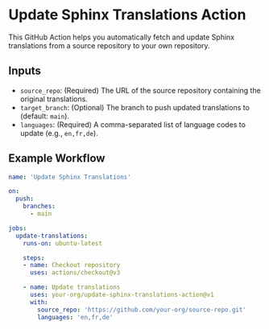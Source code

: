 # Update Sphinx Translations Action

This GitHub Action helps you automatically fetch and update Sphinx translations from a source repository to your own repository.

## Inputs

- `source_repo`: (Required) The URL of the source repository containing the original translations.
- `target_branch`: (Optional) The branch to push updated translations to (default: `main`).
- `languages`: (Required) A comma-separated list of language codes to update (e.g., `en,fr,de`).

## Example Workflow

```yaml
name: 'Update Sphinx Translations'

on:
  push:
    branches:
      - main

jobs:
  update-translations:
    runs-on: ubuntu-latest

    steps:
    - name: Checkout repository
      uses: actions/checkout@v3

    - name: Update translations
      uses: your-org/update-sphinx-translations-action@v1
      with:
        source_repo: 'https://github.com/your-org/source-repo.git'
        languages: 'en,fr,de'

